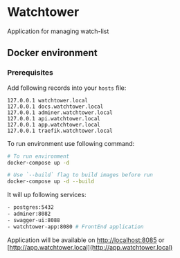# Watchtower

Application for managing watch-list

## Docker environment

### Prerequisites

Add following records into your `hosts` file:

```
127.0.0.1 watchtower.local
127.0.0.1 docs.watchtower.local
127.0.0.1 adminer.watchtower.local
127.0.0.1 api.watchtower.local
127.0.0.1 app.watchtower.local
127.0.0.1 traefik.watchtower.local
```

To run environment use following command:

```sh
# To run environment
docker-compose up -d

# Use `--build` flag to build images before run
docker-compose up -d --build
```

It will up following services:

```sh
- postgres:5432
- adminer:8082
- swagger-ui:8088
- watchtower-app:8080 # FrontEnd application
```

Application will be available on [http://localhost:8085](http://localhost:8085) or [http://app.watchtower.local](http://app.watchtower.local)
